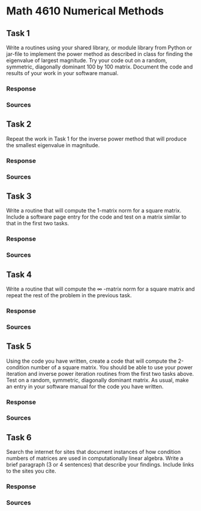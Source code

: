 # Math 4610 Numerical Methods

## Task 1
Write a routines using your shared library, or module library from Python or jar-file to implement the power method as described in class for finding the eigenvalue of largest magnitude. Try your code out on a random, symmetric, diagonally dominant 100 by 100 matrix. Document the code and results of your work in your software manual.
### Response

### Sources

## Task 2
Repeat the work in Task 1 for the inverse power method that will produce the smallest eigenvalue in magnitude.
### Response

### Sources

## Task 3
Write a routine that will compute the 1-matrix norm for a square matrix. Include a software page entry for the code and test on a matrix similar to that in the first two tasks.
### Response

### Sources

## Task 4
Write a routine that will compute the 
∞
-matrix norm for a square matrix and repeat the rest of the problem in the previous task.
### Response

### Sources

## Task 5
Using the code you have written, create a code that will compute the 2-condition number of a square matrix. You should be able to use your power iteration and inverse power iteration routines from the first two tasks above. Test on a random, symmetric, diagonally dominant matrix. As usual, make an entry in your software manual for the code you have written.
### Response

### Sources

## Task 6
Search the internet for sites that document instances of how condition numbers of matrices are used in computationally linear algebra. Write a brief paragraph (3 or 4 sentences) that describe your findings. Include links to the sites you cite.
### Response

### Sources
